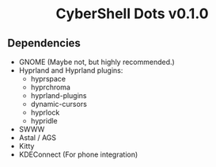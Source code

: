 <div align="center">
  <h1>CyberShell Dots v0.1.0</h1>
  <h3></h3>
</div>

## Dependencies

- GNOME (Maybe not, but highly recommended.)
- Hyprland and Hyprland plugins:
  - hyprspace
  - hyprchroma
  - hyprland-plugins
  - dynamic-cursors
  - hyprlock
  - hypridle
- SWWW
- Astal / AGS
- Kitty
- KDEConnect (For phone integration)
